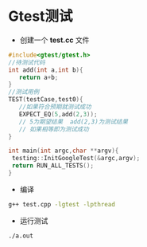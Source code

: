 # Gtest测试

* 创建一个 **test.cc** 文件

 ```c++
 #include<gtest/gtest.h>
 //待测试代码
int add(int a,int b){
    return a+b;
}
//测试用例
TEST(testCase,test0){
    //如果符合预期就测试成功
    EXPECT_EQ(5,add(2,3));
    // 5为期望结果  add(2,3)为测试结果
    // 如果相等即为测试成功
}

int main(int argc,char **argv){
  testing::InitGoogleTest(&argc,argv);
  return RUN_ALL_TESTS();
}
 ```
 * 编译
```sh
g++ test.cpp -lgtest -lpthread
``` 
* 运行测试
```sh
./a.out
```
